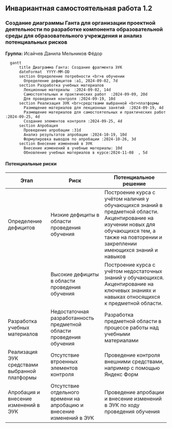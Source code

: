 ## Инвариантная самостоятельная работа 1.2

### Создание диаграммы Ганта для организации проектной деятельности по разработке компонента образовательной среды для образовательного учреждения и анализ потенциальных рисков 

**Группа:**
Исайчев Данила 
Мельников Фёдор 

```mermaid
  gantt
      title Диаграмма Ганта: Создание фрагмента ЭУК
      dateFormat  YYYY-MM-DD
      section Определение потребности <br>в обучении
        Определение дефицитов :a1, 2024-09-02, 7d
      section Разработка учебных материалов
        Лекционные материалы  :2024-09-02, 14d
        Самостоятельных и практических работ  :2024-09-09, 20d
        Для проведения контроля :2024-09-19, 10d
      section Реализация ЭУК <br>средствами выбранной <br>платформы
        Размещение материалов для лекционных занятий  :2024-09-19, 4d
        Размещение материалов для самостоятельных и практических работ  :2024-09-25, 4d
        Создание элементов контроля :2024-09-25, 4d
      section Апробация
        Проведение апробации :31d
        Анализ результатов апробации :2024-10-19, 10d
        Формулировка выводов по апробации :2024-10-26, 3d
      section Внесение изменений в ЭУК
        Внесение изменений в учебные материалы: 10d
        Обновление учебных материалов в курсе:2024-11-08  , 5d
  ```
  
#### Потенциальные риски 

| Этап                                          | Риск                                                                  | Потенциальное решение                                                                                                                                                                             |
| --------------------------------------------- | --------------------------------------------------------------------- | ------------------------------------------------------------------------------------------------------------------------------------------------------------------------------------------------- |
| Определение дефицитов                         | Низкие дефициты в области проведения обучения                         | Построение курса с учётом наличия у обучающихся знаний в предметной области. Акцентирование на изучении новых для обучающихся тем, а также на повторении и закреплении имеющихся знаний и навыков |
|                                               | Высокие дефициты в области проведения обучения                        | Построение курса с учётом недостаточных знаний у обучающихся. Акцентирование на ключевых знаниях и навыках относящихся к предметной области.                                                      |
| Разработка учебных материалов                 | Недостаточная разработанность предметной области проведения обучения  | Разработка предметной области в процессе работы над учебными материалами                                                                                                                          |
| Реализация ЭУК средствами выбранной платформы | Отсутствие втроенных элементов контроля                               | Проведение контроля внешними средствами, например с помощью Яндекс Форм                                                                                                                           |
| Апробация и внесение изменений в ЭУК          | Отсутствие отдельного времени на апробацию и внесение изменений в ЭУК | Проведение апробации и внесение изменений в ЭУК по ходу проведения обучения                                                                                                                       |


  
